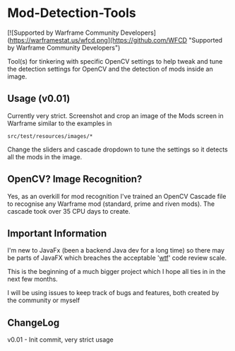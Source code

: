 # Mod-Detection-Tools

[![Supported by Warframe Community Developers](https://warframestat.us/wfcd.png](https://github.com/WFCD "Supported by Warframe Community Developers")

Tool(s) for tinkering with specific OpenCV settings to help tweak and tune the detection settings for OpenCV and the detection of mods inside an image. 

## Usage (v0.01)
Currently very strict. Screenshot and crop an image of the Mods screen in Warframe similar to the examples in 
```
src/test/resources/images/*
```
Change the sliders and cascade dropdown to tune the settings so it detects all the mods in the image. 

## OpenCV? Image Recognition? 
Yes, as an overkill for mod recognition I've trained an OpenCV Cascade file to recognise any Warframe mod (standard, prime and riven mods). The cascade took over 35 CPU days to create. 

## Important Information
I'm new to JavaFx (been a backend Java dev for a long time) so there may be parts of JavaFX which breaches the acceptable '[wtf](https://s-media-cache-ak0.pinimg.com/236x/ff/68/a5/ff68a5a9d71c3eea9ae4f9e8fed469d1.jpg)' code review scale. 

This is the beginning of a much bigger project which I hope all ties in in the next few months.

I will be using issues to keep track of bugs and features, both created by the community or myself

## ChangeLog

v0.01 - Init commit, very strict usage

